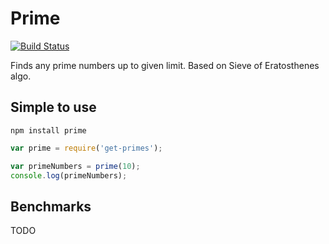 # Prime
[![Build Status](https://travis-ci.org/crypti/prime.svg?branch=master)](https://travis-ci.org/crypti/prime)

Finds any prime numbers up to given limit. Based on Sieve of Eratosthenes algo.

## Simple to use

```
npm install prime
```

```js
var prime = require('get-primes');

var primeNumbers = prime(10);
console.log(primeNumbers);
```

## Benchmarks

TODO